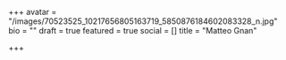 +++
avatar = "/images/70523525_10217656805163719_5850876184602083328_n.jpg"
bio = ""
draft = true
featured = true
social = []
title = "Matteo Gnan"

+++
